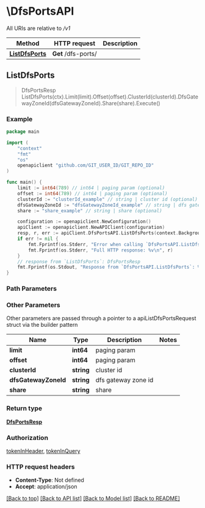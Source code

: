 # \DfsPortsAPI

All URIs are relative to */v1*

Method | HTTP request | Description
------------- | ------------- | -------------
[**ListDfsPorts**](DfsPortsAPI.md#ListDfsPorts) | **Get** /dfs-ports/ | 



## ListDfsPorts

> DfsPortsResp ListDfsPorts(ctx).Limit(limit).Offset(offset).ClusterId(clusterId).DfsGatewayZoneId(dfsGatewayZoneId).Share(share).Execute()





### Example

```go
package main

import (
	"context"
	"fmt"
	"os"
	openapiclient "github.com/GIT_USER_ID/GIT_REPO_ID"
)

func main() {
	limit := int64(789) // int64 | paging param (optional)
	offset := int64(789) // int64 | paging param (optional)
	clusterId := "clusterId_example" // string | cluster id (optional)
	dfsGatewayZoneId := "dfsGatewayZoneId_example" // string | dfs gateway zone id (optional)
	share := "share_example" // string | share (optional)

	configuration := openapiclient.NewConfiguration()
	apiClient := openapiclient.NewAPIClient(configuration)
	resp, r, err := apiClient.DfsPortsAPI.ListDfsPorts(context.Background()).Limit(limit).Offset(offset).ClusterId(clusterId).DfsGatewayZoneId(dfsGatewayZoneId).Share(share).Execute()
	if err != nil {
		fmt.Fprintf(os.Stderr, "Error when calling `DfsPortsAPI.ListDfsPorts``: %v\n", err)
		fmt.Fprintf(os.Stderr, "Full HTTP response: %v\n", r)
	}
	// response from `ListDfsPorts`: DfsPortsResp
	fmt.Fprintf(os.Stdout, "Response from `DfsPortsAPI.ListDfsPorts`: %v\n", resp)
}
```

### Path Parameters



### Other Parameters

Other parameters are passed through a pointer to a apiListDfsPortsRequest struct via the builder pattern


Name | Type | Description  | Notes
------------- | ------------- | ------------- | -------------
 **limit** | **int64** | paging param | 
 **offset** | **int64** | paging param | 
 **clusterId** | **string** | cluster id | 
 **dfsGatewayZoneId** | **string** | dfs gateway zone id | 
 **share** | **string** | share | 

### Return type

[**DfsPortsResp**](DfsPortsResp.md)

### Authorization

[tokenInHeader](../README.md#tokenInHeader), [tokenInQuery](../README.md#tokenInQuery)

### HTTP request headers

- **Content-Type**: Not defined
- **Accept**: application/json

[[Back to top]](#) [[Back to API list]](../README.md#documentation-for-api-endpoints)
[[Back to Model list]](../README.md#documentation-for-models)
[[Back to README]](../README.md)

